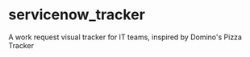 # servicenow_tracker
A work request visual tracker for IT teams, inspired by Domino's Pizza Tracker
